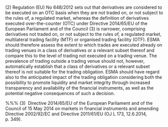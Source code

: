 (2) Regulation (EU) No 648/2012 sets out that derivatives are considered to be executed on an OTC basis when they are not traded on, or not subject to the rules of, a regulated market, whereas the definition of derivatives executed over-the-counter (OTC) under Directive 2014/65/EU of the European Parliament and of the Council (3) is narrower, comprising derivatives not traded on, or not subject to the rules of, a regulated market, multilateral trading facility (MTF) or organised trading facility (OTF). ESMA should therefore assess the extent to which trades are executed already on trading venues in a class of derivatives or a relevant subset thereof and compare this to the level of trading not executed on a trading venue. The prevalence of trading outside a trading venue should not, however, automatically establish that a class of derivatives or a relevant subset thereof is not suitable for the trading obligation. ESMA should have regard also to the anticipated impact of the trading obligation considering both the possibility to promote liquidity and market integrity through increased transparency and availability of the financial instruments, as well as the potential negative consequences of such a decision.

%%% (3)  Directive 2014/65/EU of the European Parliament and of the Council of 15 May 2014 on markets in financial instruments and amending Directive 2002/92/EC and Directive 2011/61/EU (OJ L 173, 12.6.2014, p. 349).